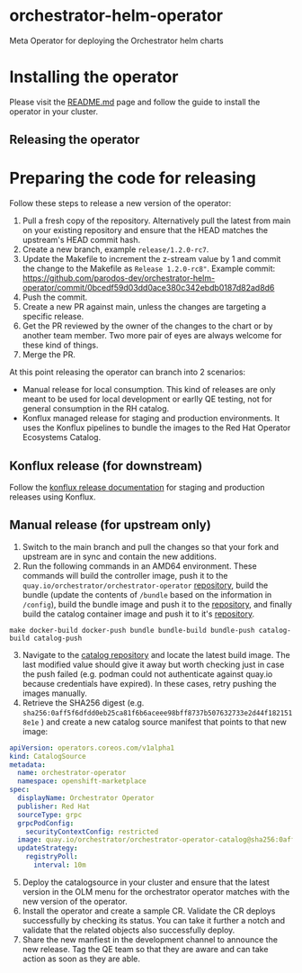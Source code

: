 # orchestrator-helm-operator
Meta Operator for deploying the Orchestrator helm charts

# Installing the operator
Please visit the [README.md](https://github.com/parodos-dev/orchestrator-helm-operator/blob/main/docs/README.md) page and follow the guide to install the operator in your cluster.

## Releasing the operator

# Preparing the code for releasing

Follow these steps to release a new version of the operator:

1. Pull a fresh copy of the repository. Alternatively pull the latest from main on your existing repository and ensure that the HEAD matches the upstream's HEAD commit hash.
1. Create a new branch, example `release/1.2.0-rc7`.
1. Update the Makefile to increment the z-stream value by 1 and commit the change to the Makefile as `Release 1.2.0-rc8"`. Example commit: https://github.com/parodos-dev/orchestrator-helm-operator/commit/0bcedf59d03dd0ace380c342ebdb0187d82ad8d6
1. Push the commit.
1. Create a new PR against main, unless the changes are targeting a specific release.
1. Get the PR reviewed by the owner of the changes to the chart or by another team member. Two more pair of eyes are always welcome for these kind of things.
1. Merge the PR.

At this point releasing the operator can branch into 2 scenarios:
* Manual release for local consumption. This kind of releases are only meant to be used for local development or earlly QE testing, not for general consumption in the RH catalog.
* Konflux managed release for staging and production environments. It uses the Konflux pipelines to bundle the images to the Red Hat Operator Ecosystems Catalog.

## Konflux release (for downstream)

Follow the [konflux release documentation](docs/release_operator_with_konflux.md) for staging and production releases using Konflux.

## Manual release (for upstream only)
1. Switch to the main branch and pull the changes so that your fork and upstream are in sync and contain the new additions.
1. Run the following commands in an AMD64 environment.	These commands will build the controller image, push it to the `quay.io/orchestrator/orchestrator-operator` [repository](https://quay.io/repository/orchestrator/orchestrator-operator?tab=tags), build the bundle (update the contents of `/bundle` based on the information in `/config`), build the bundle image and push it to the [repository](https://quay.io/repository/orchestrator/orchestrator-operator-bundle?tab=tags), and finally build the catalog container image and push it to it's [repository](https://quay.io/repository/orchestrator/orchestrator-operator-catalog?tab=tags).
```shell
make docker-build docker-push bundle bundle-build bundle-push catalog-build catalog-push
```

3. Navigate to the [catalog repository](https://quay.io/repository/orchestrator/orchestrator-operator-catalog?tab=tags) and locate the latest build image. The last modified value should give it away but worth checking just in case the push failed (e.g. podman could not authenticate against quay.io because credentials have expired). In these cases, retry pushing the images manually.
3. Retrieve the SHA256 digest (e.g. `sha256:0aff5f6dfdd0eb25ca81f6b6aceee98bff8737b507632733e2d44f1821518e1e` ) and create a new catalog source manifest that points to that new image:
```yaml
apiVersion: operators.coreos.com/v1alpha1
kind: CatalogSource
metadata:
  name: orchestrator-operator
  namespace: openshift-marketplace
spec:
  displayName: Orchestrator Operator
  publisher: Red Hat
  sourceType: grpc
  grpcPodConfig:
    securityContextConfig: restricted
  image: quay.io/orchestrator/orchestrator-operator-catalog@sha256:0aff5f6dfdd0eb25ca81f6b6aceee98bff8737b507632733e2d44f1821518e1e
  updateStrategy:
    registryPoll:
      interval: 10m
```
5. Deploy the catalogsource in your cluster and ensure that the latest version in the OLM menu for the orchestrator operator matches with the new version of the operator.
5. Install the operator and create a sample CR. Validate the CR deploys successfully by checking its status. You can take it further a notch and validate that the related objects also successfully deploy.
5. Share the new manfiest in the development channel to announce the new release. Tag the QE team so that they are aware and can take action as soon as they are able.
